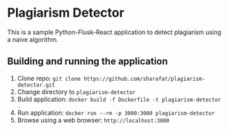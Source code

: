 # Plagiarism Detector

This is a sample Python-Flusk-React application to detect plagiarism using a naive algorithm.

## Building and running the application
1. Clone repo: `git clone https://github.com/sharafat/plagiarism-detector.git` 
2. Change directory to `plagiarism-detector`
3. Build application: `docker build -f Dockerfile -t plagiarism-detector .`
4. Run application: `docker run --rm -p 3000:3000 plagiarism-detector`
5. Browse using a web browser: `http://localhost:3000`
